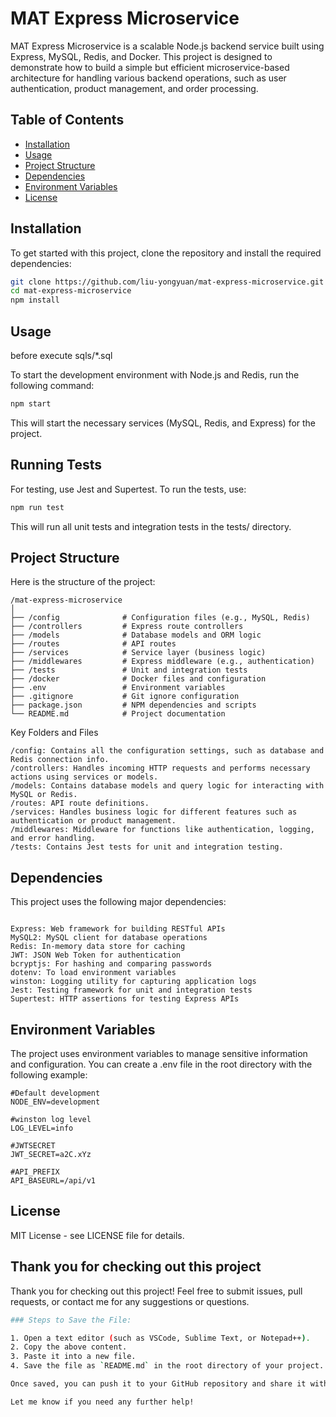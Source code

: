 # MAT Express Microservice

MAT Express Microservice is a scalable Node.js backend service built using Express, MySQL, Redis, and Docker. This project is designed to demonstrate how to build a simple but efficient microservice-based architecture for handling various backend operations, such as user authentication, product management, and order processing.

## Table of Contents

- [Installation](#installation)
- [Usage](#usage)
- [Project Structure](#project-structure)
- [Dependencies](#dependencies)
- [Environment Variables](#environment-variables)
- [License](#license)

## Installation

To get started with this project, clone the repository and install the required dependencies:

```bash
git clone https://github.com/liu-yongyuan/mat-express-microservice.git
cd mat-express-microservice
npm install
```

## Usage

before execute sqls/*.sql

To start the development environment with Node.js and Redis, run the following command:

```bash
npm start
```

This will start the necessary services (MySQL, Redis, and Express) for the project.

## Running Tests

For testing, use Jest and Supertest. To run the tests, use:

```bash
npm run test
```

This will run all unit tests and integration tests in the tests/ directory. 

## Project Structure
Here is the structure of the project:

```text
/mat-express-microservice
│
├── /config              # Configuration files (e.g., MySQL, Redis)
├── /controllers         # Express route controllers
├── /models              # Database models and ORM logic
├── /routes              # API routes
├── /services            # Service layer (business logic)
├── /middlewares         # Express middleware (e.g., authentication)
├── /tests               # Unit and integration tests
├── /docker              # Docker files and configuration
├── .env                 # Environment variables
├── .gitignore           # Git ignore configuration
├── package.json         # NPM dependencies and scripts
└── README.md            # Project documentation
```

Key Folders and Files

```text
/config: Contains all the configuration settings, such as database and Redis connection info.
/controllers: Handles incoming HTTP requests and performs necessary actions using services or models.
/models: Contains database models and query logic for interacting with MySQL or Redis.
/routes: API route definitions.
/services: Handles business logic for different features such as authentication or product management.
/middlewares: Middleware for functions like authentication, logging, and error handling.
/tests: Contains Jest tests for unit and integration testing.
```
## Dependencies

This project uses the following major dependencies:

```text

Express: Web framework for building RESTful APIs
MySQL2: MySQL client for database operations
Redis: In-memory data store for caching
JWT: JSON Web Token for authentication
bcryptjs: For hashing and comparing passwords
dotenv: To load environment variables
winston: Logging utility for capturing application logs
Jest: Testing framework for unit and integration tests
Supertest: HTTP assertions for testing Express APIs
```

## Environment Variables

The project uses environment variables to manage sensitive information and configuration. You can create a .env file in the root directory with the following example:

```text
#Default development
NODE_ENV=development

#winston log level
LOG_LEVEL=info

#JWTSECRET 
JWT_SECRET=a2C.xYz

#API_PREFIX
API_BASEURL=/api/v1
```

## License
MIT License - see LICENSE file for details.


## Thank you for checking out this project

Thank you for checking out this project! Feel free to submit issues, pull requests, or contact me for any suggestions or questions.

```bash
### Steps to Save the File:

1. Open a text editor (such as VSCode, Sublime Text, or Notepad++).
2. Copy the above content.
3. Paste it into a new file.
4. Save the file as `README.md` in the root directory of your project.

Once saved, you can push it to your GitHub repository and share it with others.

Let me know if you need any further help!
```
